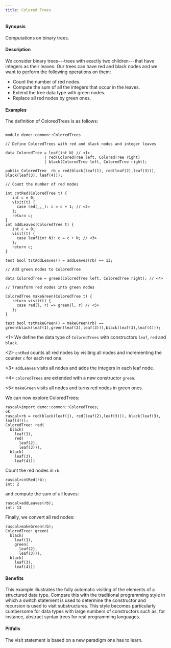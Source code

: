 ```yaml
---
title: Colored Trees
---
```


#### Synopsis

Computations on binary trees.

#### Description

We consider binary trees---trees with exactly two children---that have integers as their leaves. 
Our trees can have red and black nodes and we want to perform the following operations on them:

*  Count the number of red nodes.
*  Compute the sum of all the integers that occur in the leaves.
*  Extend the tree data type with green nodes.
*  Replace all red nodes by green ones.

#### Examples

The definition of ColoredTrees is as follows:

```rascal 

module demo::common::ColoredTrees

// Define ColoredTrees with red and black nodes and integer leaves

data ColoredTree = leaf(int N) // <1>
                 | red(ColoredTree left, ColoredTree right) 
                 | black(ColoredTree left, ColoredTree right);

public ColoredTree  rb = red(black(leaf(1), red(leaf(2),leaf(3))), black(leaf(3), leaf(4)));
          
// Count the number of red nodes
          
int cntRed(ColoredTree t) {
   int c = 0;
   visit(t) {
     case red(_,_): c = c + 1; // <2>
   };
   return c;
}
int addLeaves(ColoredTree t) {
   int c = 0;
   visit(t) {
     case leaf(int N): c = c + N; // <3>
   };
   return c;
}

test bool tstAddLeaves() = addLeaves(rb) == 13;

// Add green nodes to ColoredTree

data ColoredTree = green(ColoredTree left, ColoredTree right); // <4>

// Transform red nodes into green nodes

ColoredTree makeGreen(ColoredTree t) {
   return visit(t) {
     case red(l, r) => green(l, r) // <5>
   };
}

test bool tstMakeGreen() = makeGreen(rb) == green(black(leaf(1),green(leaf(2),leaf(3))),black(leaf(3),leaf(4)));

```
       
<1> We define the data type of `ColoredTrees` with constructors `leaf`, `red` and `black`.

<2> `cntRed` counts all red nodes by visiting all nodes and incrementing
the counter `c` for each red one.

<3> `addLeaves` visits all nodes and adds the integers in each leaf node.

<4> `coloredTrees` are extended with a new constructor `green`.

<5> `makeGreen` visits all nodes and turns red nodes in green ones.

We can now explore ColoredTrees:

```rascal-shell 
rascal>import demo::common::ColoredTrees;
ok
rascal>rb = red(black(leaf(1), red(leaf(2),leaf(3))), black(leaf(3), leaf(4)));
ColoredTree: red(
  black(
    leaf(1),
    red(
      leaf(2),
      leaf(3))),
  black(
    leaf(3),
    leaf(4)))
```
Count the red nodes in `rb`:

```rascal-shell ,continue
rascal>cntRed(rb);
int: 2
```
and compute the sum of all leaves:

```rascal-shell ,continue
rascal>addLeaves(rb);
int: 13
```
Finally, we convert all red nodes:

```rascal-shell ,continue
rascal>makeGreen(rb);
ColoredTree: green(
  black(
    leaf(1),
    green(
      leaf(2),
      leaf(3))),
  black(
    leaf(3),
    leaf(4)))
```

#### Benefits

This example illustrates the fully automatic visiting of the elements of a structured data type.
Compare this with the traditional programming style in which a switch statement is used to determine
the constructor and recursion is used to visit substructures. This style becomes particularly cumbersome
for data types with large numbers of constructors such as, for instance, abstract syntax trees for real
programming languages.

#### Pitfalls

The visit statement is based on a new paradigm one has to learn.

